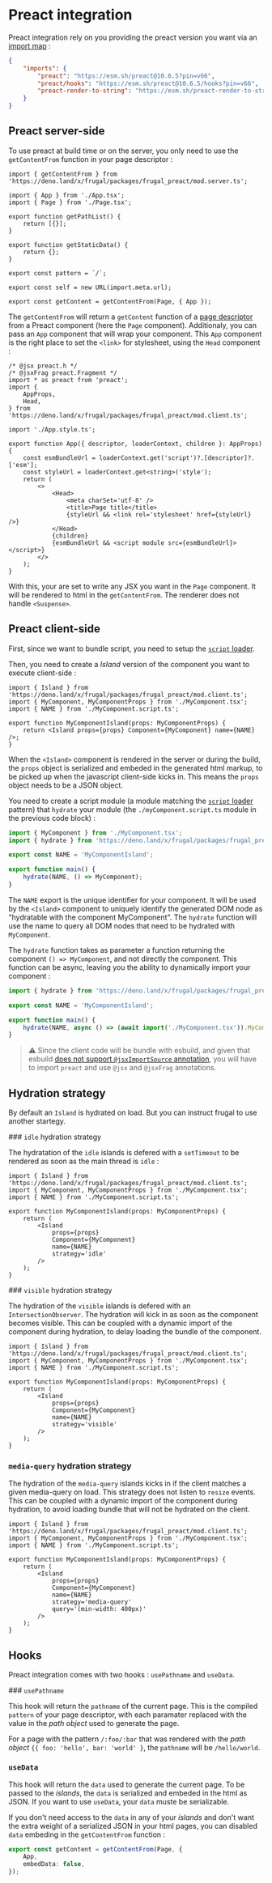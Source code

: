 # Preact integration

Preact integration rely on you providing the preact version you want via an [import map](https://deno.land/manual/linking_to_external_code/import_maps) :

```json
{
    "imports": {
        "preact": "https://esm.sh/preact@10.6.5?pin=v66",
        "preact/hooks": "https://esm.sh/preact@10.6.5/hooks?pin=v66",
        "preact-render-to-string": "https://esm.sh/preact-render-to-string@5.1.19?pin=v66&deps=preact@10.6.5"
    }
}
```

## Preact server-side

To use preact at build time or on the server, you only need to use the `getContentFrom` function in your page descriptor :

```tsx
import { getContentFrom } from 'https://deno.land/x/frugal/packages/frugal_preact/mod.server.ts';

import { App } from './App.tsx';
import { Page } from './Page.tsx';

export function getPathList() {
    return [{}];
}

export function getStaticData() {
    return {};
}

export const pattern = `/`;

export const self = new URL(import.meta.url);

export const getContent = getContentFrom(Page, { App });
```

The `getContentFrom` will return a `getContent` function of a [page descriptor](/docs/concepts/page-descriptor) from a Preact component (here the `Page` component). Additionaly, you can pass an `App` component that will wrap your component. This `App` component is the right place to set the `<link>` for stylesheet, using the `Head` component :

```tsx
/* @jsx preact.h */
/* @jsxFrag preact.Fragment */
import * as preact from 'preact';
import {
    AppProps,
    Head,
} from 'https://deno.land/x/frugal/packages/frugal_preact/mod.client.ts';

import './App.style.ts';

export function App({ descriptor, loaderContext, children }: AppProps) {
    const esmBundleUrl = loaderContext.get('script')?.[descriptor]?.['esm'];
    const styleUrl = loaderContext.get<string>('style');
    return (
        <>
            <Head>
                <meta charSet='utf-8' />
                <title>Page title</title>
                {styleUrl && <link rel='stylesheet' href={styleUrl} />}
            </Head>
            {children}
            {esmBundleUrl && <script module src={esmBundleUrl}></script>}
        </>
    );
}
```

With this, your are set to write any JSX you want in the `Page` component. It will be rendered to html in the `getContentFrom`. The renderer does not handle `<Suspense>`.

## Preact client-side

First, since we want to bundle script, you need to setup the [`script` loader](/docs/concepts/loaders/script-loader).

Then, you need to create a _Island_ version of the component you want to execute client-side :

```tsx
import { Island } from 'https://deno.land/x/frugal/packages/frugal_preact/mod.client.ts';
import { MyComponent, MyComponentProps } from './MyComponent.tsx';
import { NAME } from './MyComponent.script.ts';

export function MyComponentIsland(props: MyComponentProps) {
    return <Island props={props} Component={MyComponent} name={NAME} />;
}
```

When the `<Island>` component is rendered in the server or during the build, the `props` object is serialized and embeded in the generated html markup, to be picked up when the javascript client-side kicks in. This means the `props` object needs to be a JSON object.

You need to create a script module (a module matching the [`script` loader](/docs/concepts/loaders/script-loader) pattern) that `hydrate` your module (the `./myComponent.script.ts` module in the previous code block) :

```ts
import { MyComponent } from './MyComponent.tsx';
import { hydrate } from 'https://deno.land/x/frugal/packages/frugal_preact/mod.client.ts';

export const NAME = 'MyComponentIsland';

export function main() {
    hydrate(NAME, () => MyComponent);
}
```

The `NAME` export is the unique identifier for your component. It will be used by the `<Island>` component to uniquely identify the generated DOM node as "hydratable with the component MyComponent". The `hydrate` function will use the name to query all DOM nodes that need to be hydrated with `MyComponent`.

The `hydrate` function takes as parameter a function returning the component `() => MyComponent`, and not directly the component. This function can be async, leaving you the ability to dynamically import your component :

```ts
import { hydrate } from 'https://deno.land/x/frugal/packages/frugal_preact/mod.client.ts';

export const NAME = 'MyComponentIsland';

export function main() {
    hydrate(NAME, async () => (await import('./MyComponent.tsx')).MyComponent);
}
```

> ⚠️ Since the client code will be bundle with esbuild, and given that esbuild [does not support `@jsxImportSource` annotation](https://github.com/evanw/esbuild/issues/718), you will have to import `preact` and use `@jsx` and `@jsxFrag` annotations.

## Hydration strategy

By default an `Island` is hydrated on load. But you can instruct frugal to use another startegy.

### `idle` hydration strategy

The hydratation of the `idle` islands is defered with a `setTimeout` to be rendered as soon as the main thread is `idle` :

```tsx
import { Island } from 'https://deno.land/x/frugal/packages/frugal_preact/mod.client.ts';
import { MyComponent, MyComponentProps } from './MyComponent.tsx';
import { NAME } from './MyComponent.script.ts';

export function MyComponentIsland(props: MyComponentProps) {
    return (
        <Island
            props={props}
            Component={MyComponent}
            name={NAME}
            strategy='idle'
        />
    );
}
```

### `visible` hydration strategy

The hydration of the `visible` islands is defered with an `IntersectionObserver`. The hydration will kick in as soon as the component becomes visible. This can be coupled with a dynamic import of the component during hydration, to delay loading the bundle of the component.

```tsx
import { Island } from 'https://deno.land/x/frugal/packages/frugal_preact/mod.client.ts';
import { MyComponent, MyComponentProps } from './MyComponent.tsx';
import { NAME } from './MyComponent.script.ts';

export function MyComponentIsland(props: MyComponentProps) {
    return (
        <Island
            props={props}
            Component={MyComponent}
            name={NAME}
            strategy='visible'
        />
    );
}
```

### `media-query` hydration strategy

The hydration of the `media-query` islands kicks in if the client matches a given media-query on load. This strategy does not listen to `resize` events. This can be coupled with a dynamic import of the component during hydration, to avoid loading bundle that will not be hydrated on the client.

```tsx
import { Island } from 'https://deno.land/x/frugal/packages/frugal_preact/mod.client.ts';
import { MyComponent, MyComponentProps } from './MyComponent.tsx';
import { NAME } from './MyComponent.script.ts';

export function MyComponentIsland(props: MyComponentProps) {
    return (
        <Island
            props={props}
            Component={MyComponent}
            name={NAME}
            strategy='media-query'
            query='(min-width: 400px)'
        />
    );
}
```

## Hooks

Preact integration comes with two hooks : `usePathname` and `useData`.

### `usePathname`

This hook will return the `pathname` of the current page. This is the compiled `pattern` of your page descriptor, with each paramater replaced with the value in the _path object_ used to generate the page.

For a page with the pattern `/:foo/:bar` that was rendered with the _path object_ `{{ foo: 'hello', bar: 'world' }`, the `pathname` will be `/hello/world`.

### `useData`

This hook will return the `data` used to generate the current page. To be passed to the _islands_, the `data` is serialized and embeded in the html as JSON. If you want to use `useData`, your `data` muste be serializable.

If you don't need access to the `data` in any of your _islands_ and don't want the extra weight of a serialized JSON in your html pages, you can disabled `data` embeding in the `getContentFrom` function :

```ts
export const getContent = getContentFrom(Page, {
    App,
    embedData: false,
});
```
